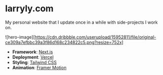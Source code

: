 # larryly.com

My personal website that I update once in a while with side-projects I work on.

![hero-image][https://cdn.dribbble.com/userupload/15952811/file/original-ce309a7efbbc39a3f86d168c234822c5.png?resize=752x]

- **Framework**: [Next.js](https://nextjs.org/)
- **Deployment**: [Vercel](https://vercel.com)
- **Styling**: [Tailwind CSS](https://tailwindcss.com/)
- **Animation**: [Framer Motion](https://www.framer.com/motion/)
